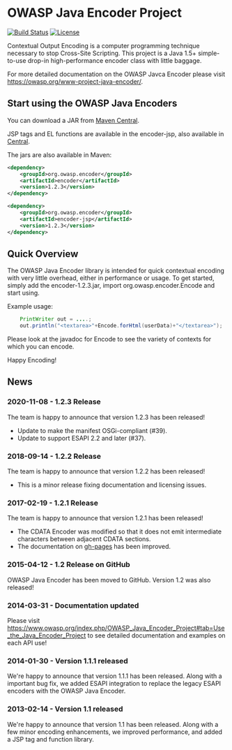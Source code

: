 OWASP Java Encoder Project
==========================

[![Build Status](https://travis-ci.org/OWASP/owasp-java-encoder.svg?branch=main)](https://travis-ci.org/OWASP/owasp-java-encoder) [![License](https://img.shields.io/badge/License-BSD%203--Clause-blue.svg)](https://opensource.org/licenses/BSD-3-Clause)

Contextual Output Encoding is a computer programming technique necessary to stop
Cross-Site Scripting. This project is a Java 1.5+ simple-to-use drop-in high-performance
encoder class with little baggage.

For more detailed documentation on the OWASP Javca Encoder please visit https://owasp.org/www-project-java-encoder/.

Start using the OWASP Java Encoders
-----------------------------------
You can download a JAR from [Maven Central](https://search.maven.org/#search|ga|1|g%3A%22org.owasp.encoder%22%20a%3A%22encoder%22).

JSP tags and EL functions are available in the encoder-jsp, also available in [Central](http://search.maven.org/remotecontent?filepath=org/owasp/encoder/encoder-jsp/1.2.3/encoder-jsp-1.2.3.jar).

The jars are also available in Maven:

```xml
<dependency>
    <groupId>org.owasp.encoder</groupId>
    <artifactId>encoder</artifactId>
    <version>1.2.3</version>
</dependency>

<dependency>
    <groupId>org.owasp.encoder</groupId>
    <artifactId>encoder-jsp</artifactId>
    <version>1.2.3</version>
</dependency>
```

Quick Overview
--------------
The OWASP Java Encoder library is intended for quick contextual encoding with very little
overhead, either in performance or usage. To get started, simply add the encoder-1.2.3.jar,
import org.owasp.encoder.Encode and start using.

Example usage:

```java
    PrintWriter out = ....;
    out.println("<textarea>"+Encode.forHtml(userData)+"</textarea>");
```

Please look at the javadoc for Encode to see the variety of contexts for which you can encode.

Happy Encoding!

News
----
### 2020-11-08 - 1.2.3 Release
The team is happy to announce that version 1.2.3 has been released! 
* Update to  make the manifest OSGi-compliant (#39).
* Update to support ESAPI 2.2 and later (#37).

### 2018-09-14 - 1.2.2 Release
The team is happy to announce that version 1.2.2 has been released! 
* This is a minor release fixing documentation and licensing issues.

### 2017-02-19 - 1.2.1 Release
The team is happy to announce that version 1.2.1 has been released! 
* The CDATA Encoder was modified so that it does not emit intermediate characters between adjacent CDATA sections.
* The documentation on [gh-pages](http://owasp.github.io/owasp-java-encoder/) has been improved.

### 2015-04-12 - 1.2 Release on GitHub
OWASP Java Encoder has been moved to GitHub. Version 1.2 was also released!

### 2014-03-31 - Documentation updated
Please visit https://www.owasp.org/index.php/OWASP_Java_Encoder_Project#tab=Use_the_Java_Encoder_Project to see detailed documentation and examples on each API use!

### 2014-01-30 - Version 1.1.1 released
We're happy to announce that version 1.1.1 has been released. Along with a important bug fix, we added ESAPI integration to replace the legacy ESAPI encoders with the OWASP Java Encoder.

### 2013-02-14 - Version 1.1 released
We're happy to announce that version 1.1 has been released. Along with a few minor encoding enhancements, we improved performance, and added a JSP tag and function library.
